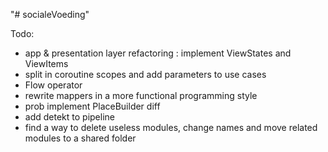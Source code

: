 "# socialeVoeding" 

Todo:
- app & presentation layer refactoring : implement ViewStates and ViewItems
- split in coroutine scopes and add parameters to use cases
- Flow operator 
- rewrite mappers in a more functional programming style
- prob implement PlaceBuilder diff
- add detekt to pipeline
- find a way to delete useless modules, change names and move related modules to a shared folder
